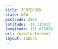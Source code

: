 ```yaml
---
title: TENTERDEN
state: NSW
postcode: 2365
latitude: -30.115913
longitude: 151.673028
url: /nsw/tenterden/
layout: suburb
---
```

